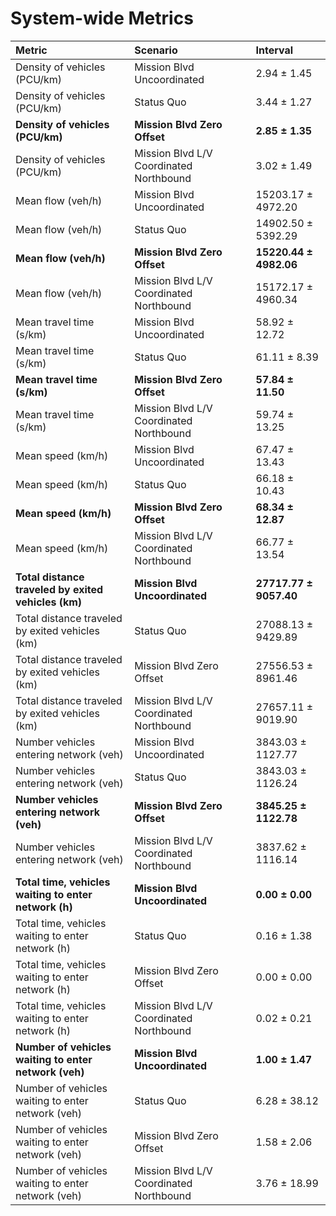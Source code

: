 # System-wide Metrics

| Metric                                                | Scenario                                | Interval               |
|:------------------------------------------------------|:----------------------------------------|:-----------------------|
| Density of vehicles (PCU/km)                          | Mission Blvd Uncoordinated              | 2.94 ± 1.45            |
| Density of vehicles (PCU/km)                          | Status Quo                              | 3.44 ± 1.27            |
| **Density of vehicles (PCU/km)**                      | **Mission Blvd Zero Offset**            | **2.85 ± 1.35**        |
| Density of vehicles (PCU/km)                          | Mission Blvd L/V Coordinated Northbound | 3.02 ± 1.49            |
| Mean flow (veh/h)                                     | Mission Blvd Uncoordinated              | 15203.17 ± 4972.20     |
| Mean flow (veh/h)                                     | Status Quo                              | 14902.50 ± 5392.29     |
| **Mean flow (veh/h)**                                 | **Mission Blvd Zero Offset**            | **15220.44 ± 4982.06** |
| Mean flow (veh/h)                                     | Mission Blvd L/V Coordinated Northbound | 15172.17 ± 4960.34     |
| Mean travel time (s/km)                               | Mission Blvd Uncoordinated              | 58.92 ± 12.72          |
| Mean travel time (s/km)                               | Status Quo                              | 61.11 ± 8.39           |
| **Mean travel time (s/km)**                           | **Mission Blvd Zero Offset**            | **57.84 ± 11.50**      |
| Mean travel time (s/km)                               | Mission Blvd L/V Coordinated Northbound | 59.74 ± 13.25          |
| Mean speed (km/h)                                     | Mission Blvd Uncoordinated              | 67.47 ± 13.43          |
| Mean speed (km/h)                                     | Status Quo                              | 66.18 ± 10.43          |
| **Mean speed (km/h)**                                 | **Mission Blvd Zero Offset**            | **68.34 ± 12.87**      |
| Mean speed (km/h)                                     | Mission Blvd L/V Coordinated Northbound | 66.77 ± 13.54          |
| **Total distance traveled by exited vehicles (km)**   | **Mission Blvd Uncoordinated**          | **27717.77 ± 9057.40** |
| Total distance traveled by exited vehicles (km)       | Status Quo                              | 27088.13 ± 9429.89     |
| Total distance traveled by exited vehicles (km)       | Mission Blvd Zero Offset                | 27556.53 ± 8961.46     |
| Total distance traveled by exited vehicles (km)       | Mission Blvd L/V Coordinated Northbound | 27657.11 ± 9019.90     |
| Number vehicles entering network (veh)                | Mission Blvd Uncoordinated              | 3843.03 ± 1127.77      |
| Number vehicles entering network (veh)                | Status Quo                              | 3843.03 ± 1126.24      |
| **Number vehicles entering network (veh)**            | **Mission Blvd Zero Offset**            | **3845.25 ± 1122.78**  |
| Number vehicles entering network (veh)                | Mission Blvd L/V Coordinated Northbound | 3837.62 ± 1116.14      |
| **Total time, vehicles waiting to enter network (h)** | **Mission Blvd Uncoordinated**          | **0.00 ± 0.00**        |
| Total time, vehicles waiting to enter network (h)     | Status Quo                              | 0.16 ± 1.38            |
| Total time, vehicles waiting to enter network (h)     | Mission Blvd Zero Offset                | 0.00 ± 0.00            |
| Total time, vehicles waiting to enter network (h)     | Mission Blvd L/V Coordinated Northbound | 0.02 ± 0.21            |
| **Number of vehicles waiting to enter network (veh)** | **Mission Blvd Uncoordinated**          | **1.00 ± 1.47**        |
| Number of vehicles waiting to enter network (veh)     | Status Quo                              | 6.28 ± 38.12           |
| Number of vehicles waiting to enter network (veh)     | Mission Blvd Zero Offset                | 1.58 ± 2.06            |
| Number of vehicles waiting to enter network (veh)     | Mission Blvd L/V Coordinated Northbound | 3.76 ± 18.99           |